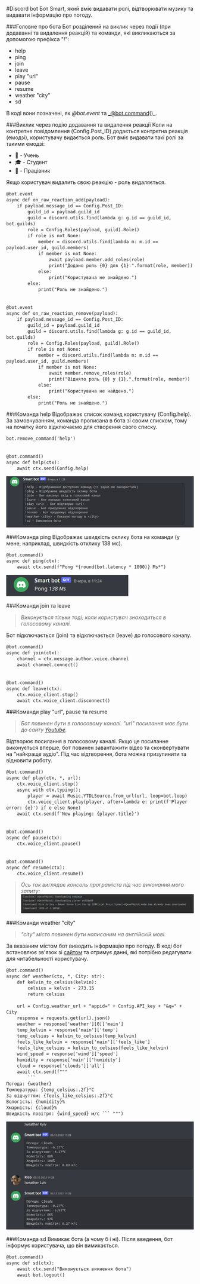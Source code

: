 #Discord bot
Бот Smart, який вміє видавати ролі, відтворювати музику та видавати інформацію про погоду.

###Головне про бота
Бот розділений на виклик через події (при додаванні та видалення реакцій) та команди, які викликаються за допомогою префікса "!":
- help
- ping
- join
- leave
- play "url"
- pause
- resume
- weather "city"
- sd
  
В коді вони позначені, як _@bot.event_ та _@bot.command()_.

###Виклик через подію додавання та видалення реакції
Коли на контретне повідомлення (Config.Post_ID) додається контретна реакція (емодзі), користувачу видається роль. Бот вміє видавати такі ролі за такими емодзі:
- 👦 - Учень
- 🎓 - Студент
- 💼 - Працівник

Якщо користувач видалить свою реакцію - роль видаляється.
```
@bot.event 
async def on_raw_reaction_add(payload):
    if payload.message_id == Config.Post_ID:
        guild_id = payload.guild_id
        guild = discord.utils.find(lambda g: g.id == guild_id, bot.guilds)
        role = Config.Roles(payload, guild).Role()
        if role is not None:
            member = discord.utils.find(lambda m: m.id == payload.user_id, guild.members)
            if member is not None:
                await payload.member.add_roles(role)
                print("Додано роль {0} для {1}.".format(role, member))
            else:
                print("Користувача не знайдено.")
        else:
            print("Роль не знайдено.")


@bot.event  
async def on_raw_reaction_remove(payload):
    if payload.message_id == Config.Post_ID:
        guild_id = payload.guild_id
        guild = discord.utils.find(lambda g: g.id == guild_id, bot.guilds)
        role = Config.Roles(payload, guild).Role()
        if role is not None:
            member = discord.utils.find(lambda m: m.id == payload.user_id, guild.members)
            if member is not None:
                await member.remove_roles(role)
                print("Віднято роль {0} у {1}.".format(role, member))
            else:
                print("Користувача не найдено.")
        else:
            print("Роль не знайдено.")
```
###Команда help
Відображає список команд користувачу (Config.help). За замовчуванням, команда прописана в бота зі своим списком, тому на початку його відключаємо для створення свого списку. 
```
bot.remove_command('help')


@bot.command()  
async def help(ctx):
    await ctx.send(Config.help)
```
![](help.PNG)

###Команда ping
Відображає швидкість оклику бота на команди (у мене, наприклад, швидкість отклику 138 мс).
```
@bot.command()  
async def ping(ctx):
    await ctx.send(f"Pong *{round(bot.latency * 1000)} Ms*")
```
![](ping.PNG)

###Команди join та leave
> _Виконується тільки тоді, коли користувач знаходиться в голосовому каналі._ 

Бот підключається (join) та відключається (leave) до голосового каналу.
```
@bot.command()
async def join(ctx):
    channel = ctx.message.author.voice.channel
    await channel.connect()


@bot.command() 
async def leave(ctx):
    ctx.voice_client.stop()
    await ctx.voice_client.disconnect()
```
###Команди play "url", pause та resume
> _Бот повинен бути в голосовому каналі._
> _"url" посилання має бути до сайту [Youtube](https://www.youtube.com)._

Відтворює посилання в голосовому каналі. Якщо це посиланне виконується вперше, бот повинен завантажити відео та сконвертувати на "найкраще аудіо". Під час відтворення, бота можна призупинити та відновити роботу.
```
@bot.command() 
async def play(ctx, *, url):
    ctx.voice_client.stop()
    async with ctx.typing():
        player = await Music.YTDLSource.from_url(url, loop=bot.loop)
        ctx.voice_client.play(player, after=lambda e: print(f'Player error: {e}') if e else None)
    await ctx.send(f'Now playing: {player.title}')


@bot.command()  
async def pause(ctx):
    ctx.voice_client.pause()


@bot.command() 
async def resume(ctx):
    ctx.voice_client.resume()

```
>_Ось так виглядає консоль програміста під час виконання мого запиту:_
> ![](консоль.PNG)

###Команди weather "city"
>_"сity" місто повинен бути написаним на англійскій мові._

За вказаним містом бот виводить інформацію про погоду. В коді бот встановлює зв'язок зі [сайтом](https://openweathermap.org) та отримує данні, які потрібно редагувати для читабельності користувачу.
```
@bot.command() 
async def weather(ctx, *, City: str):
    def kelvin_to_celsius(kelvin):
        celsius = kelvin - 273.15
        return celsius

    url = Config.weather_url + "appid=" + Config.API_key + "&q=" + City
    response = requests.get(url).json()
    weather = response['weather'][0]['main']
    temp_kelvin = response['main']['temp']
    temp_celsius = kelvin_to_celsius(temp_kelvin)
    feels_like_kelvin = response['main']['feels_like']
    feels_like_celsius = kelvin_to_celsius(feels_like_kelvin)
    wind_speed = response['wind']['speed']
    humidity = response['main']['humidity']
    cloud = response['clouds']['all']
    await ctx.send(f"""
        ```
Погода: {weather}
Температура: {temp_celsius:.2f}°C
За відчуттям: {feels_like_celsius:.2f}°C
Вологість: {humidity}%
Хмарність: {cloud}%
Швидкість повітря: {wind_speed} м/c ``` """)
```
![](weather.PNG)

###Команда sd
Вимикає бота (а чому б і ні). Після введення, бот інформує користувача, що він вимикається.
```
@bot.command()
async def sd(ctx):
    await ctx.send("Виконується викнення бота")
    await bot.logout()
```
